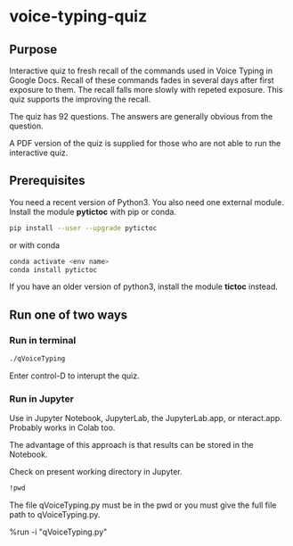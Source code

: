# voice-typing-quiz

## Purpose
Interactive quiz to fresh recall of the commands used in Voice Typing in Google Docs.
Recall of these commands fades in several days after first exposure to them.
The recall falls more slowly with repeted exposure.
This quiz supports the improving the recall.

The quiz has 92 questions.
The answers are generally obvious from the question.

A PDF version of the quiz is supplied for those who are not able to run the interactive quiz.

## Prerequisites
You need a recent version of Python3.
You also need one external module.
Install the module **pytictoc** with pip or conda.

```bash
pip install --user --upgrade pytictoc
```

or with conda

```bash
conda activate <env name>
conda install pytictoc
```

If you have an older version of python3, install the module **tictoc** instead.

## Run one of two ways

### Run in terminal

```bash
./qVoiceTyping
```

Enter control-D to interupt the quiz.

### Run in Jupyter
Use in Jupyter Notebook, JupyterLab, the JupyterLab.app, or nteract.app.
Probably works in Colab too.

The advantage of this approach is that results can be stored in the Notebook.

Check on present working directory in Jupyter.

```bash
!pwd
```

The file qVoiceTyping.py must be in the pwd or you must give the full file path to qVoiceTyping.py.

%run -i "qVoiceTyping.py"
```
